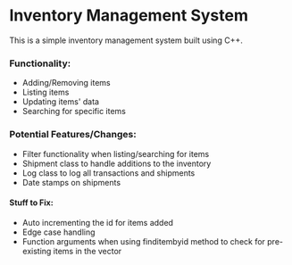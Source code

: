 # Inventory Management System
This is a simple inventory management system built using C++.

### Functionality:
- Adding/Removing items
- Listing items
- Updating items' data
- Searching for specific items

### Potential Features/Changes:
- Filter functionality when listing/searching for items
- Shipment class to handle additions to the inventory
- Log class to log all transactions and shipments
- Date stamps on shipments

#### Stuff to Fix:
- Auto incrementing  the id for items added
- Edge case handling
- Function arguments when using finditembyid method to check for 
pre-existing items in the vector